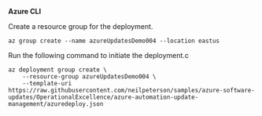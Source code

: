 **Azure CLI**

Create a resource group for the deployment.

```azurecli
az group create --name azureUpdatesDemo004 --location eastus
```

Run the following command to initiate the deployment.c

```azurecli
az deployment group create \
    --resource-group azureUpdatesDemo004 \
    --template-uri https://raw.githubusercontent.com/neilpeterson/samples/azure-software-updates/OperationalExcellence/azure-automation-update-management/azuredeploy.json
```